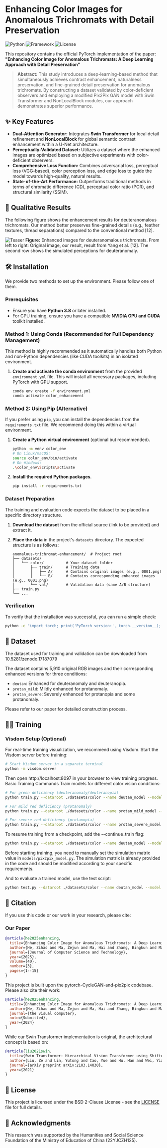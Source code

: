 # Enhancing Color Images for Anomalous Trichromats with Detail Preservation

![Python](https://img.shields.io/badge/Python-3.7+-blue.svg)
![Framework](https://img.shields.io/badge/PyTorch-1.7+-red.svg)
![License](https://img.shields.io/badge/License-MIT-green.svg)

This repository contains the official PyTorch implementation of the paper:  
**"Enhancing Color Image for Anomalous Trichromats: A Deep Learning Approach with Detail Preservation"**

> **Abstract:** This study introduces a deep-learning-based method that simultaneously achieves contrast enhancement, naturalness preservation, and fine-grained detail preservation for anomalous trichromats. By constructing a dataset validated by color-deficient observers and employing a modified Pix2Pix GAN model with Swin Transformer and NonLocalBlock modules, our approach demonstrates superior performance.
## ✨ Key Features

- **Dual-Attention Generator:** Integrates **Swin Transformer** for local detail refinement and **NonLocalBlock** for global semantic contrast enhancement within a U-Net architecture.
- **Perceptually-Validated Dataset:** Utilizes a dataset where the enhanced images are optimized based on subjective experiments with color-deficient observers.
- **Comprehensive Loss Function:** Combines adversarial loss, perceptual loss (VGG-based), color perception loss, and edge loss to guide the model towards high-quality, natural results.
- **State-of-the-Art Performance:** Outperforms traditional methods in terms of chromatic difference (CD), perceptual color ratio (PCR), and structural similarity (SSIM).
## 🎯 Qualitative Results

The following figure shows the enhancement results for deuteranomalous trichromats. Our method better preserves fine-grained details (e.g., feather textures, thread separations) compared to the conventional method [12].

![Teaser](docs/display.png)
**Figure:** Enhanced images for deuteranomalous trichromats. From left to right: Original image, our result, result from Yang et al. [12]. The second row shows the simulated perceptions for deuteranomaly.
## 🛠 Installation

We provide two methods to set up the environment. Please follow one of them.

### Prerequisites
- Ensure you have **Python 3.8** or later installed.
- For GPU training, ensure you have a compatible **NVIDIA GPU and CUDA** toolkit installed.

### Method 1: Using Conda (Recommended for Full Dependency Management)

This method is highly recommended as it automatically handles both Python and non-Python dependencies (like CUDA toolkits) in an isolated environment.

1.  **Create and activate the conda environment** from the provided `environment.yml` file. This will install all necessary packages, including PyTorch with GPU support.
    ```bash
    conda env create -f environment.yml
    conda activate color_enhancement
    ```

### Method 2: Using Pip (Alternative)

If you prefer using `pip`, you can install the dependencies from the `requirements.txt` file. We recommend doing this within a virtual environment.

1.  **Create a Python virtual environment** (optional but recommended).
    ```bash
    python -m venv color_env
    # On Linux/macOS:
    source color_env/bin/activate
    # On Windows:
    .\color_env\Scripts\activate
    ```

2.  **Install the required Python packages**.
    ```bash
    pip install -r requirements.txt
    ```

### Dataset Preparation

The training and evaluation code expects the dataset to be placed in a specific directory structure.

1.  **Download the dataset** from the official source (link to be provided) and extract it.
2.  **Place the data** in the project's `datasets` directory. The expected structure is as follows:

    ```
    anomalous-trichromat-enhancement/  # Project root
    ├── datasets/
    │   └── color/          # Your dataset folder
    │       ├── train/      # Training data
    │       │   ├── A/      # Contains original images (e.g., 0001.png)
    │       │   └── B/      # Contains corresponding enhanced images (e.g., 0001.png)
    │       └── val/        # Validation data (same A/B structure)
    ├── train.py
    └── ...
    ```

### Verification

To verify that the installation was successful, you can run a simple check:

```bash
python -c "import torch; print('PyTorch version:', torch.__version__); print('CUDA available:', torch.cuda.is_available())"
```

## 📁 Dataset

The dataset used for training and validation can be downloaded from 10.5281/zenodo.17187079


The dataset contains 5,910 original RGB images and their corresponding enhanced versions for three conditions:
- `deutan`: Enhanced for deuteranomaly and deuteranopia.
- `protan_mild`: Mildly enhanced for protanomaly.
- `protan_severe`: Severely enhanced for protanopia and some protanomaly.

Please refer to our paper for detailed construction process.
## 🏋️‍♂️ Training

### Visdom Setup (Optional)
For real-time training visualization, we recommend using Visdom. Start the Visdom server before training:

```bash
# Start Visdom server in a separate terminal
python -m visdom.server
```
Then open http://localhost:8097 in your browser to view training progress.
Basic Training Commands
Train models for different color vision conditions:

```bash
# For green deficiency (deuteranomaly/deuteranopia)
python train.py --dataroot ./datasets/color --name deutan_model --model pix2pix --direction AtoB

# For mild red deficiency (protanomaly)
python train.py --dataroot ./datasets/color --name protan_mild_model --model pix2pix --direction AtoB

# For severe red deficiency (protanopia)
python train.py --dataroot ./datasets/color --name protan_severe_model --model pix2pix --direction AtoB
```
To resume training from a checkpoint, add the --continue_train flag:
```bash
python train.py --dataroot ./datasets/color --name deutan_model --model pix2pix --direction AtoB --continue_train
```
Before starting training, you need to manually set the simulation matrix value in `models/pix2pix_model.py`. The simulation matrix is already provided in the code and should be modified according to your specific requirements.

And to evaluate a trained model, use the test script:

```bash
python test.py --dataroot ./datasets/color --name deutan_model --model pix2pix --direction BtoA
```

## 📜 Citation

If you use this code or our work in your research, please cite:

### Our Paper
```bibtex
@article{he2025enhancing,
  title={Enhancing Color Image for Anomalous Trichromats: A Deep Learning Approach with Detail Preservation},
  author={He, Zihao and Ma, Zejun and Ma, Hai and Zhang, Bingkun and Ma, Ruiqing},
  journal={Journal of Computer Science and Technology},
  year={2025},
  volume={40},
  number={3},
  pages={1--15}
}
```
This project is built upon the pytorch-CycleGAN-and-pix2pix codebase. Please also cite their work:
```bibtex
@article{he2025enhancing,
  title={Enhancing Color Image for Anomalous Trichromats: A Deep Learning Approach with Detail Preservation},
  author={He, Zihao and Ma, Zejun and Ma, Hai and Zhang, Bingkun and Ma, Ruiqing},
  journal={the visual computer},
  note={Submitted},
  year={2024}
}
```
While our Swin Transformer implementation is original, the architectural concept is based on:
```bibtex
@article{liu2021swin,
  title={Swin Transformer: Hierarchical Vision Transformer using Shifted Windows},
  author={Liu, Ze and Lin, Yutong and Cao, Yue and Hu, Han and Wei, Yixuan and Zhang, Zheng and Lin, Stephen and Guo, Baining},
  journal={arXiv preprint arXiv:2103.14030},
  year={2021}
}
```
## 📄 License

This project is licensed under the BSD 2-Clause License - see the [LICENSE](LICENSE) file for full details.
## 🙏 Acknowledgments

This research was supported by the Humanities and Social Science Foundation of the Ministry of Education of China (22YJCZH125).
